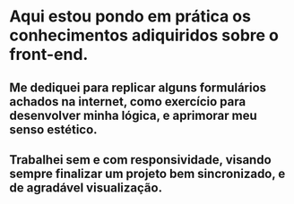 # Aqui estou pondo em prática os conhecimentos adiquiridos sobre o front-end.

## Me dediquei para replicar alguns formulários achados na internet, como exercício para desenvolver minha lógica, e aprimorar meu senso estético.
## Trabalhei sem e com responsividade, visando sempre finalizar um projeto bem sincronizado, e de agradável visualização.


